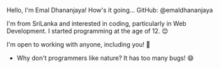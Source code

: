Hello, I'm Emal Dhananjaya!
How's it going...
GitHub: @emaldhananjaya

I'm from SriLanka and interested in coding, particularly in Web Development.
I started programming at the age of 12. 😊

I'm open to working with anyone, including you! 🤠

- Why don't programmers like nature?
  It has too many bugs! 😄
